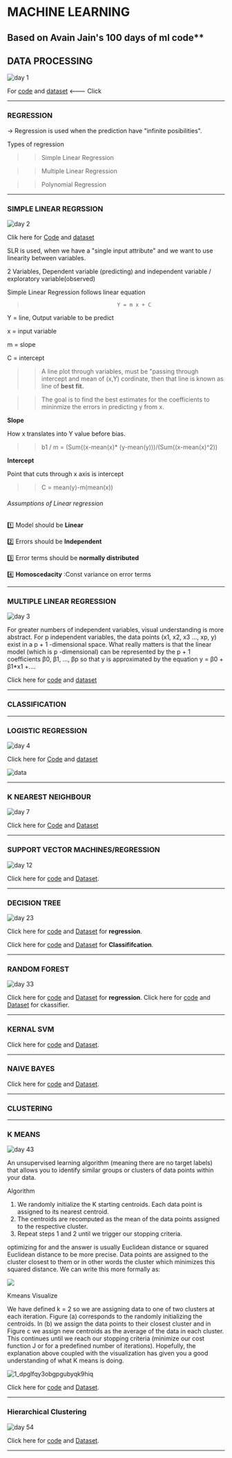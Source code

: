 # MACHINE LEARNING
   Based on Avain Jain's 100 days of ml code**
---

##  DATA PROCESSING

![day 1](https://user-images.githubusercontent.com/17926361/51560346-4c023f00-1eaa-11e9-854f-3ce6fefd059b.jpg)

For [code](https://github.com/subhashgowda/100daysofml/blob/master/Data%20Processing/Datapreprocessing.ipynb) and  [dataset](https://github.com/subhashgowda/100daysofml/blob/master/Data%20Processing/Data.csv) <--- Click

------
### REGRESSION

-> Regression is used when the prediction have "infinite posibilities".

Types of regression

>> Simple Linear Regression

>> Multiple Linear Regression 

>> Polynomial Regression

------
### SIMPLE LINEAR REGRSSION

![day 2](https://user-images.githubusercontent.com/17926361/51587733-ca40fe80-1f07-11e9-8f7d-3dc959eab890.jpg)

Clik here for [Code](https://github.com/subhashgowda/100daysofml/blob/master/Simple%20linear%20regression/Simplelinearregression.ipynb) and [dataset](https://github.com/subhashgowda/100daysofml/blob/master/Simple%20linear%20regression/studentscores.csv)

SLR is used, when we have a "single input attribute" and we want to use linearity between variables.

2 Variables, Dependent variable (predicting) and independent variable / exploratory variable(observed)

Simple Linear Regression follows linear equation 
 
   >                                   Y = m x + C
   
   Y = line, Output variable to be predict
   
   x = input variable
   
   m = slope
    
   C = intercept
   
>> A line plot through variables, must be "passing through intercept and mean of (x,Y) cordinate, then that line is known as line of **best** **fit.** 

>> The goal is to find the best estimates for the coefficients to mininmize the errors in predicting y from x.

 **Slope**
  
  How x translates into Y value before bias.

>>    b1 / m = (Sum((x-mean(x)* (y-mean(y)))/(Sum((x-mean(x)^2))

**Intercept**

Point that cuts through x axis is intercept

>>   C = mean(y)-m(mean(x))

###### Assumptions of Linear regression


  :one: Model should be **Linear**
  
  :two: Errors should be **Independent**
  
  :three: Error terms should be **normally distributed**
  
  :four: **Homoscedacity** :Const variance on error terms
  
 -------
 ### MULTIPLE LINEAR REGRESSION
 
 ![day 3](https://user-images.githubusercontent.com/17926361/51655635-87dcf780-1fc3-11e9-9543-be2431c8e8c8.jpg)
 
 For greater numbers of independent variables, visual understanding is more abstract. For p independent variables, the data points (x1, x2, x3 …, xp, y) exist in a p + 1 -dimensional space. What really matters is that the linear model (which is p -dimensional) can be represented by the p + 1 coefficients β0, β1, …, βp so that y is approximated by the equation y = β0 + β1*x1 +....

 Click here for [code](https://github.com/subhashgowda/100daysofml/blob/master/Multiple%20linear%20regression/Multiple%20linear%20regression.ipynb) and [dataset](https://github.com/subhashgowda/100daysofml/blob/master/Multiple%20linear%20regression/50_Startups.csv)

-------
### CLASSIFICATION


-------
### LOGISTIC REGRESSION

![day 4](https://user-images.githubusercontent.com/17926361/51655768-25382b80-1fc4-11e9-9af5-842d68258864.jpg)

Click here for [Code](https://github.com/subhashgowda/100daysofml/blob/master/Logistic%20regression/Logisticregession.ipynb) and [dataset](https://github.com/subhashgowda/100daysofml/blob/master/Logistic%20regression/Social_Network_Ads.csv)

![data](https://user-images.githubusercontent.com/17926361/51655771-2701ef00-1fc4-11e9-9df0-509fa0b28e17.PNG)



--------


### K NEAREST NEIGHBOUR

![day 7](https://user-images.githubusercontent.com/17926361/51655923-ce7f2180-1fc4-11e9-92d3-50928e2a463c.jpg)


Click here for [Code](https://github.com/subhashgowda/100daysofml/blob/master/K%20Nearest%20Neighbours/Knearestneighbors.ipynb) and [Dataset](https://github.com/subhashgowda/100daysofml/blob/master/K%20Nearest%20Neighbours/Social_Network_Ads.csv)

--------
### SUPPORT VECTOR MACHINES/REGRESSION

![day 12](https://user-images.githubusercontent.com/17926361/51656917-c0cb9b00-1fc8-11e9-80a6-234805a3c114.jpg)

Click here for [code](https://github.com/subhashgowda/100daysofml/blob/master/Support%20Vector%20Regression/svr.py) and [Dataset](https://github.com/subhashgowda/100daysofml/blob/master/Support%20Vector%20Regression/Position_Salaries.csv).

------

### DECISION TREE 

![day 23](https://user-images.githubusercontent.com/17926361/51657127-8d3d4080-1fc9-11e9-8f32-aefc44e5d5ce.jpg)

Click here for [code](https://github.com/subhashgowda/100daysofml/blob/master/Decision%20tree%20Regression/decision_tree_regression.py) and [Dataset](https://github.com/subhashgowda/100daysofml/blob/master/Decision%20tree%20Regression/Position_Salaries.csv) for **regression**.

Click here for [code](https://github.com/subhashgowda/100daysofml/blob/master/Decision%20Tree%20Classification/decision_tree_classification.py) and [Dataset](https://github.com/subhashgowda/100daysofml/blob/master/Decision%20Tree%20Classification/Social_Network_Ads.csv) for **Classififcation**.

-------

### RANDOM FOREST

![day 33](https://user-images.githubusercontent.com/17926361/51657139-94fce500-1fc9-11e9-9d5c-7f836b57189d.jpg)

Click here for [code](https://github.com/subhashgowda/100daysofml/blob/master/Random%20forest%20regression/random_forest_regression.py) and [Dataset](https://github.com/subhashgowda/100daysofml/blob/master/Random%20forest%20regression/Position_Salaries.csv) for **regression**.
Click here for [code](https://github.com/subhashgowda/100daysofml/blob/master/Random%20Forest%20Classification/random_forest_classification.py) and [Dataset](https://github.com/subhashgowda/100daysofml/blob/master/Random%20Forest%20Classification/Social_Network_Ads.csv) for ckassifier.

-------
### KERNAL SVM

Click here for [code](https://github.com/subhashgowda/100daysofml/blob/master/KernelSVM/kernel_svm.py) and [Dataset](https://github.com/subhashgowda/100daysofml/blob/master/KernelSVM/Social_Network_Ads.csv).

------
### NAIVE BAYES

Click here for [code](https://github.com/subhashgowda/100daysofml/blob/master/Naive%20Bayes/naive_bayes.py) and [Dataset](https://github.com/subhashgowda/100daysofml/blob/master/Naive%20Bayes/Social_Network_Ads.csv).

------

### CLUSTERING

------
### K MEANS 

![day 43](https://user-images.githubusercontent.com/17926361/51657141-962e1200-1fc9-11e9-99d4-8c2b1c9c23e9.jpg)

An unsupervised learning algorithm (meaning there are no target labels) that allows you to identify similar groups or clusters of data points within your data. 

Algorithm
1. We randomly initialize the K starting centroids. Each data point is assigned to its nearest centroid.
2. The centroids are recomputed as the mean of the data points assigned to the respective cluster.
3. Repeat steps 1 and 2 until we trigger our stopping criteria.

optimizing for and the answer is usually Euclidean distance or squared Euclidean distance to be more precise. Data points are assigned to the cluster closest to them or in other words the cluster which minimizes this squared distance. We can write this more formally as:

![](https://cdn-images-1.medium.com/max/1600/1*UVJKdowZ9CHxvrII1IYolw.png)

Kmeans Visualize

We have defined k = 2 so we are assigning data to one of two clusters at each iteration. Figure (a) corresponds to the randomly initializing the centroids. In (b) we assign the data points to their closest cluster and in Figure c we assign new centroids as the average of the data in each cluster. This continues until we reach our stopping criteria (minimize our cost function J or for a predefined number of iterations). Hopefully, the explanation above coupled with the visualization has given you a good understanding of what K means is doing. 

![1_dpglfqy3obgpgubyqk9hiq](https://user-images.githubusercontent.com/17926361/52537070-55374b00-2d88-11e9-9416-e244d7f24faf.gif)

Click here for [code](https://github.com/subhashgowda/100daysofml/blob/master/Kmeans/kmeans.py) and [Dataset](https://github.com/subhashgowda/100daysofml/blob/master/Kmeans/Mall_Customers.csv).

-------

### Hierarchical Clustering 

![day 54](https://user-images.githubusercontent.com/17926361/51657143-975f3f00-1fc9-11e9-83d9-e4a836c568de.jpg)

Click here for [code](https://github.com/subhashgowda/100daysofml/blob/master/Hierarchical%20Clustering/hc.py) and [Dataset](https://github.com/subhashgowda/100daysofml/blob/master/Hierarchical%20Clustering/Mall_Customers.csv).

------




